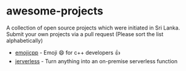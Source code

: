# awesome-projects

A collection of open source projects which were initiated in Sri Lanka. Submit your own projects via a pull request (Please sort the list alphabetically)

- [emojicpp](https://github.com/shalithasuranga/emojicpp) - Emoji :smile: for c++ developers :+1:
- [jerverless](https://github.com/jerverless/jerverless) - Turn anything into an on-premise serverless function
